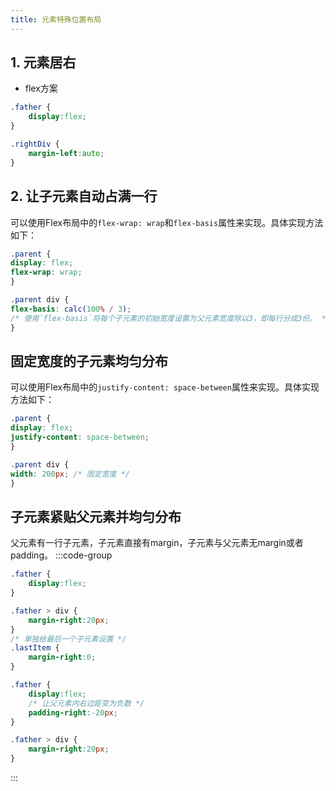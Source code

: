 ```yaml
---
title: 元素特殊位置布局
---
```

## 1. 元素居右
* flex方案
```css
.father {
    display:flex;
}

.rightDiv {
    margin-left:auto;
}
```

## 2. 让子元素自动占满一行
可以使用Flex布局中的`flex-wrap: wrap`和`flex-basis`属性来实现。具体实现方法如下：
```css
.parent {
display: flex;
flex-wrap: wrap;
}

.parent div {
flex-basis: calc(100% / 3); 
/* 使用`flex-basis`将每个子元素的初始宽度设置为父元素宽度除以3，即每行分成3份。 */
}
```
## 固定宽度的子元素均匀分布
可以使用Flex布局中的`justify-content: space-between`属性来实现。具体实现方法如下：

```css
.parent {
display: flex;
justify-content: space-between;
}

.parent div {
width: 200px; /* 固定宽度 */
}
```
## 子元素紧贴父元素并均匀分布
父元素有一行子元素，子元素直接有margin，子元素与父元素无margin或者padding。
:::code-group
```css [一行子元素]
.father {
    display:flex;
}

.father > div {
    margin-right:20px;
}
/* 单独给最后一个子元素设置 */
.lastItem { 
    margin-right:0;
}
```
```css [多行子元素]
.father {
    display:flex;
    /* 让父元素内右边距变为负数 */
    padding-right:-20px;
}

.father > div {
    margin-right:20px;
}
```
:::


